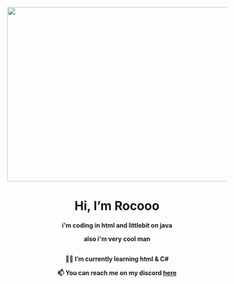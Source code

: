 <p align="center">
  <img src="https://i.imgur.com/upzyvuQ.png" width="800" height="400"/>
</p>
<h1  align="center">Hi, I’m Rocooo</h1>

<p align="center"><b>i'm coding in html and littlebit on java</b></p>
<p align="center"><b>also i'm very cool man</b></p>

## 

<p align="center"><b>👨‍💻 I’m currently learning html & C#</b></p>

<p align="center"><b>📫 You can reach me on my discord <a href="https://discordapp.com/users/739418931051102239">here</a></b></p>

